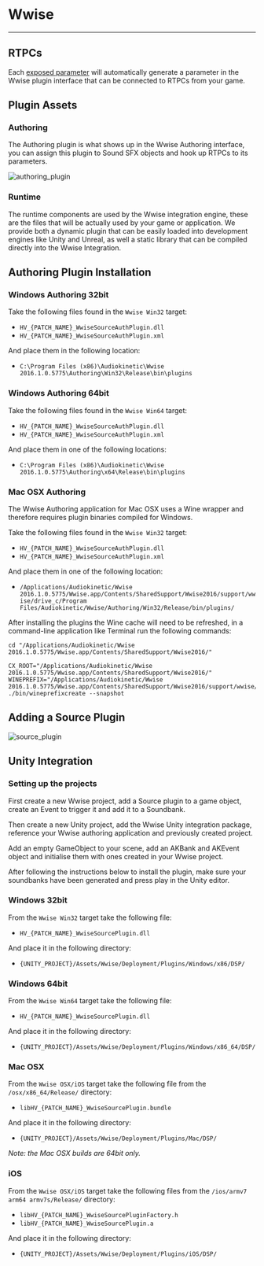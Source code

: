 # Wwise
---

## RTPCs
Each [exposed parameter](#2.getting_started#exposing-parameters) will automatically generate a parameter in the Wwise plugin interface that can be connected to RTPCs from your game.

## Plugin Assets

### Authoring
The Authoring plugin is what shows up in the Wwise Authoring interface, you can assign this plugin to Sound SFX objects and hook up RTPCs to its parameters.

![authoring_plugin](img/docs_wwise_auth_plug.png)

### Runtime
The runtime components are used by the Wwise integration engine, these are the files that will be actually used by your game or application. We provide both a dynamic plugin that can be easily loaded into development engines like Unity and Unreal, as well a static library that can be compiled directly into the Wwise Integration.

## Authoring Plugin Installation

### Windows Authoring 32bit
Take the following files found in the `Wwise Win32` target:

* `HV_{PATCH_NAME}_WwiseSourceAuthPlugin.dll`
* `HV_{PATCH_NAME}_WwiseSourceAuthPlugin.xml`

And place them in the following location:

* `C:\Program Files (x86)\Audiokinetic\Wwise 2016.1.0.5775\Authoring\Win32\Release\bin\plugins`

### Windows Authoring 64bit
Take the following files found in the `Wwise Win64` target:

* `HV_{PATCH_NAME}_WwiseSourceAuthPlugin.dll`
* `HV_{PATCH_NAME}_WwiseSourceAuthPlugin.xml`

And place them in one of the following locations:

* `C:\Program Files (x86)\Audiokinetic\Wwise 2016.1.0.5775\Authoring\x64\Release\bin\plugins`


### Mac OSX Authoring
The Wwise Authoring application for Mac OSX uses a Wine wrapper and therefore requires plugin binaries compiled for Windows.

Take the following files found in the `Wwise Win32` target:

* `HV_{PATCH_NAME}_WwiseSourceAuthPlugin.dll`
* `HV_{PATCH_NAME}_WwiseSourceAuthPlugin.xml`

And place them in one of the following location:

* `/Applications/Audiokinetic/Wwise 2016.1.0.5775/Wwise.app/Contents/SharedSupport/Wwise2016/support/wwise/drive_c/Program Files/Audiokinetic/Wwise/Authoring/Win32/Release/bin/plugins/`

After installing the plugins the Wine cache will need to be refreshed, in a command-line application like Terminal run the following commands:

```
cd "/Applications/Audiokinetic/Wwise 2016.1.0.5775/Wwise.app/Contents/SharedSupport/Wwise2016/"
```

```
CX_ROOT="/Applications/Audiokinetic/Wwise 2016.1.0.5775/Wwise.app/Contents/SharedSupport/Wwise2016/" WINEPREFIX="/Applications/Audiokinetic/Wwise 2016.1.0.5775/Wwise.app/Contents/SharedSupport/Wwise2016/support/wwise/" ./bin/wineprefixcreate --snapshot
```

## Adding a Source Plugin

![source_plugin](img/docs_wwise_source_plug.gif)


## Unity Integration

### Setting up the projects

First create a new Wwise project, add a Source plugin to a game object, create an Event to trigger it and add it to a Soundbank.

Then create a new Unity project, add the Wwise Unity integration package, reference your Wwise authoring application and previously created project.

Add an empty GameObject to your scene, add an AKBank and AKEvent object and initialise them with ones created in your Wwise project.

After following the instructions below to install the plugin, make sure your soundbanks have been generated and press play in the Unity editor.

### Windows 32bit
From the `Wwise Win32` target take the following file:

* `HV_{PATCH_NAME}_WwiseSourcePlugin.dll`

And place it in the following directory:

* `{UNITY_PROJECT}/Assets/Wwise/Deployment/Plugins/Windows/x86/DSP/`

### Windows 64bit
From the `Wwise Win64` target take the following file:

* `HV_{PATCH_NAME}_WwiseSourcePlugin.dll`

And place it in the following directory:

* `{UNITY_PROJECT}/Assets/Wwise/Deployment/Plugins/Windows/x86_64/DSP/`

### Mac OSX
From the `Wwise OSX/iOS` target take the following file from the `/osx/x86_64/Release/` directory:

* `libHV_{PATCH_NAME}_WwiseSourcePlugin.bundle`

And place it in the following directory:

* `{UNITY_PROJECT}/Assets/Wwise/Deployment/Plugins/Mac/DSP/`

*Note: the Mac OSX builds are 64bit only.*

### iOS
From the `Wwise OSX/iOS` target take the following files from the `/ios/armv7 arm64 armv7s/Release/` directory:

* `libHV_{PATCH_NAME}_WwiseSourcePluginFactory.h`
* `libHV_{PATCH_NAME}_WwiseSourcePlugin.a`

And place it in the following directory:

* `{UNITY_PROJECT}/Assets/Wwise/Deployment/Plugins/iOS/DSP/`


